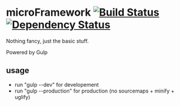 # microFramework [![Build Status][travis-image]][travis-url] [![Dependency Status][daviddm-url]][daviddm-image]
Nothing fancy, just the basic stuff.

Powered by Gulp

## usage
- run "gulp --dev" for developement
- run "gulp --production" for production (no sourcemaps + minify + uglify)

[travis-url]: https://travis-ci.org/jeromelachaud/microFramework
[travis-image]: https://travis-ci.org/jeromelachaud/microFramework.svg?branch=master
[daviddm-url]: https://david-dm.org/jeromelachaud/microframework.svg?style=flat
[daviddm-image]: https://david-dm.org/jeromelachaud/microframework

